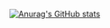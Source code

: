 [![Anurag's GitHub stats](https://github-readme-stats.vercel.app/api?username=jaypeepeep)](https://github.com/anuraghazra/github-readme-stats)
